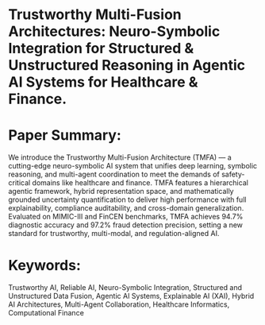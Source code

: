 # Trustworthy Multi-Fusion Architectures: Neuro-Symbolic Integration for Structured & Unstructured Reasoning in Agentic AI Systems for Healthcare & Finance.

# Paper Summary:
We introduce the Trustworthy Multi-Fusion Architecture (TMFA) — a cutting-edge neuro-symbolic AI system that unifies deep learning, symbolic reasoning, and multi-agent coordination to meet the demands of safety-critical domains like healthcare and finance. TMFA features a hierarchical agentic framework, hybrid representation space, and mathematically grounded uncertainty quantification to deliver high performance with full explainability, compliance auditability, and cross-domain generalization. Evaluated on MIMIC-III and FinCEN benchmarks, TMFA achieves 94.7% diagnostic accuracy and 97.2% fraud detection precision, setting a new standard for trustworthy, multi-modal, and regulation-aligned AI.

# Keywords: 
Trustworthy AI, Reliable AI, Neuro-Symbolic Integration, Structured
and Unstructured Data Fusion, Agentic AI Systems, Explainable AI (XAI), Hybrid AI
Architectures, Multi-Agent Collaboration, Healthcare Informatics, Computational Finance
